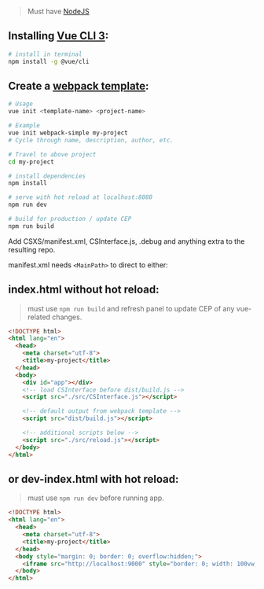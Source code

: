 > Must have [NodeJS](https://nodejs.org/en/)

## Installing [Vue CLI 3](https://cli.vuejs.org/):

``` bash
# install in terminal
npm install -g @vue/cli
```

## Create a [webpack template](https://www.npmjs.com/package/vue-cli):

``` bash
# Usage
vue init <template-name> <project-name>

# Example
vue init webpack-simple my-project
# Cycle through name, description, author, etc.
```

``` bash
# Travel to above project
cd my-project

# install dependencies
npm install

# serve with hot reload at localhost:8080
npm run dev

# build for production / update CEP
npm run build
```

Add CSXS/manifest.xml, CSInterface.js, .debug and anything extra to the resulting repo.

manifest.xml needs `<MainPath>` to direct to either:

## index.html without hot reload:

> must use `npm run build` and refresh panel to update CEP of any vue-related changes.

```html
<!DOCTYPE html>
<html lang="en">
  <head>
    <meta charset="utf-8">
    <title>my-project</title>
  </head>
  <body>
    <div id="app"></div>
    <!-- load CSInterface before dist/build.js -->
    <script src="./src/CSInterface.js"></script>

    <!-- default output from webpack template -->
    <script src="dist/build.js"></script>

    <!-- additional scripts below -->
    <script src="./src/reload.js"></script>
  </body>
</html>
```

## or dev-index.html with hot reload:

> must use `npm run dev` before running app.

``` html
<!DOCTYPE html>
<html lang="en">
  <head>
    <meta charset="utf-8">
    <title>my-project</title>
  </head>
  <body style="margin: 0; border: 0; overflow:hidden;">
    <iframe src="http://localhost:9000" style="border: 0; width: 100vw; height: 100vh;"></iframe>
  </body>
</html>
```
